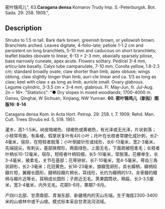 密叶锦鸡儿",
63.**Caragana densa** Komarov Trudy Imp. S.-Peterburgsk. Bot. Sada. 29: 258. 1909.",

## Description
Shrubs to 1.5 m tall. Bark dark brown, greenish brown, or yellowish brown. Branchlets arched. Leaves digitate, 4-folio-late; petiole 1-1.2 cm and persistent on long branchlets, 5-10 mm and caducous on short branchlets; leaflet blades obovate to linear, 6-13 × 2-3 mm, abaxially sparsely pilose, base narrowly cuneate, apex acute. Flowers solitary. Pedicel 3-4 mm, articu-late basally. Calyx tube campanulate, 7-10 mm. Corolla yellow, 1.8-2.3 cm; standard broadly ovate, claw shorter than limb, apex obtuse; wings oblong, claw slightly longer than limb, auri-cle linear and ca. 1/3 as long as claw; keel with claw ± as long as limb, auricle small. Ovary glabrous. Legume cylindric, 3-3.5 cm × 3-4 mm, glabrous. Fl. May-Jun, fr. Jul-Aug. 2*n* = 16*.
  "Statistics": "● Dry slopes in mixed woodlands; 1700-4000 m. Gansu, Qinghai, W Sichuan, Xinjiang, NW Yunnan.
**60. 密叶锦鸡儿（新拟）图版16: 8-14**

Caragana densa Kom. in Acta Hort. Petrop. 29: 258. t. 7. 1909; Rehd. Man. Cult. Trees Shrubs ed. 5, 519. 1951.

灌木，高1-1.5米。树皮暗褐色、绿褐色或黄褐色，有光泽或无光泽，片状剥落；小枝常弯曲，有条棱。假掌状复叶有4片小叶；托叶在长枝者常硬化成针刺，长2-4毫米，宿存，在短枝者脱落；小叶倒披针形或线形，长6-13毫米，宽2-3毫米，先端锐尖，有刺尖，基部狭楔形，两面绿色，上面无毛，下面疏被短柔毛；长枝者叶柄长10-12毫米，宿存，短枝者叶柄较细，长5-10毫米，常脱落。花梗单生，长3-4毫米，被柔毛，关节在基部；花萼钟状，长7-10毫米，宽4-5毫米，萼齿三角状卵形，长2-3毫米；花冠黄色，长18-23毫米，旗瓣宽卵形，具长瓣柄，瓣柄较瓣片短，翼瓣长圆形，瓣柄较瓣片稍长，耳线形，长约为瓣柄的1/3，龙骨瓣的瓣柄与瓣片近等长，耳稍成长圆形；子房近无毛。荚果圆筒状，稍扁，长3-3.5厘米，宽3-4毫米，内外无毛。花期5-6月，果期7-8月。

产四川北部、甘肃南部、青海东部、新疆境内的天山东端。生于海拔2300-3400米的山坡林中或干山坡。模式标本采自甘肃洮河流域。
